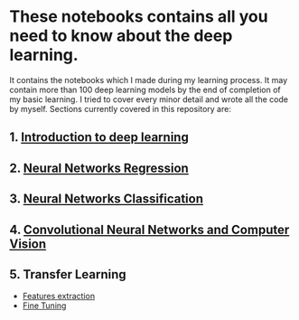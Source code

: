 # These notebooks contains all you need to know about the deep learning.
It contains the notebooks which I made during my learning process. It may contain more than 100 deep learning models by the end of completion of my basic learning. I tried to cover every minor detail and wrote all the code by myself.
Sections currently covered in this repository are:
## 1. [Introduction to deep learning](https://github.com/umar052001/Deep-Learning-with-Tensorflow/blob/master/00_tensorflow_fundamentals.ipynb)
## 2. [Neural Networks Regression](https://github.com/umar052001/Deep-Learning-with-Tensorflow/blob/master/01_neural_network_regression_with_tensorflow.ipynb)
## 3. [Neural Networks Classification](https://github.com/umar052001/Deep-Learning-with-Tensorflow/blob/master/02_neural_network_classification_with_Tensorflow.ipynb)
## 4. [Convolutional Neural Networks and Computer Vision](https://github.com/umar052001/Deep-Learning-with-Tensorflow/blob/master/03_introduction_to_computer_vision.ipynb)
## 5. Transfer Learning
* [Features extraction](https://github.com/umar052001/Deep-Learning-with-Tensorflow/blob/master/04_transfer_learning_in_tensorflow_01_features_extraction.ipynb) 
* [Fine Tuning](https://github.com/umar052001/Deep-Learning-with-Tensorflow/blob/master/05_transfer_learning_in_tensorflow_fine_tuning.ipynb) 
